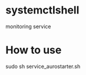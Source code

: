 systemctlshell
================

monitoring service


How to use
===============
sudo sh service_aurostarter.sh
